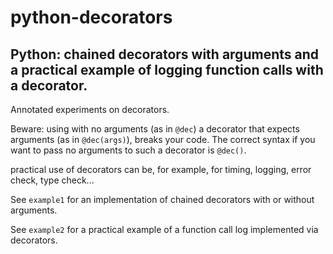 # python-decorators
## Python: chained decorators with arguments and a practical example of logging function calls with a decorator.

Annotated experiments on decorators.

Beware: using with no arguments (as in `@dec`) a decorator that expects arguments (as in `@dec(args)`), 
breaks your code. The correct syntax if you want to pass no arguments to such a decorator is `@dec()`.

practical use of decorators can be, for example, for timing, logging, error check, type check...

See `example1` for an implementation of chained decorators with or without arguments.

See `example2` for a practical example of a function call log implemented via decorators.
